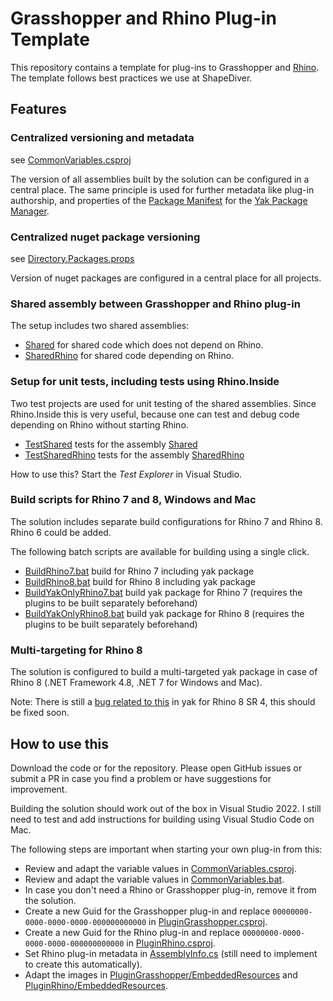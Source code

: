 # Grasshopper and Rhino Plug-in Template
This repository contains a template for plug-ins to Grasshopper and [Rhino](https://www.rhino3d.com/). 
The template follows best practices we use at ShapeDiver. 

## Features

### Centralized versioning and metadata 

see [CommonVariables.csproj](CommonVariables.csproj)

The version of all assemblies built by the solution can be configured in a central place. 
The same principle is used for further metadata like plug-in authorship, and properties
of the [Package Manifest](https://developer.rhino3d.com/guides/yak/the-package-manifest/)
for the [Yak Package Manager](https://developer.rhino3d.com/guides/yak/). 


### Centralized nuget package versioning
see [Directory.Packages.props](Directory.Packages.props)

Version of nuget packages are configured in a central place for all projects. 

### Shared assembly between Grasshopper and Rhino plug-in

The setup includes two shared assemblies: 

  * [Shared](Shared) for shared code which does not depend on Rhino.
  * [SharedRhino](SharedRhino) for shared code depending on Rhino. 

### Setup for unit tests, including tests using Rhino.Inside
  
Two test projects are used for unit testing of the shared assemblies. Since Rhino.Inside this is very useful, 
because one can test and debug code depending on Rhino without starting Rhino. 

  * [TestShared](TestShared) tests for the assembly [Shared](Shared)  
  * [TestSharedRhino](TestSharedRhino) tests for the assembly [SharedRhino](SharedRhino)
  
How to use this? Start the _Test Explorer_ in Visual Studio. 
  
### Build scripts for Rhino 7 and 8, Windows and Mac

The solution includes separate build configurations for Rhino 7 and Rhino 8. Rhino 6 could be added.

The following batch scripts are available for building using a single click.

  * [BuildRhino7.bat](BuildRhino7.bat) build for Rhino 7 including yak package
  * [BuildRhino8.bat](BuildRhino8.bat) build for Rhino 8 including yak package
  * [BuildYakOnlyRhino7.bat](BuildYakOnlyRhino7.bat) build yak package for Rhino 7 (requires the plugins to be built separately beforehand)
  * [BuildYakOnlyRhino8.bat](BuildYakOnlyRhino8.bat) build yak package for Rhino 8 (requires the plugins to be built separately beforehand)

### Multi-targeting for Rhino 8

The solution is configured to build a multi-targeted yak package in case of Rhino 8 (.NET Framework 4.8, .NET 7 for Windows and Mac). 

Note: There is still a [bug related to this](https://discourse.mcneel.com/t/net-multi-targeting-for-yak-packages/166183/10?u=snabela) in yak for Rhino 8 SR 4, this should be fixed soon. 


## How to use this

Download the code or for the repository. Please open GitHub issues or submit a PR in case you find a problem or have suggestions for improvement. 

Building the solution should work out of the box in Visual Studio 2022. I still need to test and add instructions for building using Visual Studio Code on Mac. 

The following steps are important when starting your own plug-in from this: 

  * Review and adapt the variable values in [CommonVariables.csproj](CommonVariables.csproj).
  * Review and adapt the variable values in [CommonVariables.bat](CommonVariables.bat).
  * In case you don't need a Rhino or Grasshopper plug-in, remove it from the solution.
  * Create a new Guid for the Grasshopper plug-in and replace `00000000-0000-0000-0000-000000000000` in [PluginGrasshopper.csproj](PluginGrasshopper/PluginGrasshopper.csproj).
  * Create a new Guid for the Rhino plug-in and replace `00000000-0000-0000-0000-000000000000` in [PluginRhino.csproj](PluginRhino/PluginRhino.csproj).
  * Set Rhino plug-in metadata in [AssemblyInfo.cs](PluginRhino/Properties/AssemblyInfo.cs) (still need to implement to create this automatically).
  * Adapt the images in [PluginGrasshopper/EmbeddedResources](PluginGrasshopper/EmbeddedResources) and [PluginRhino/EmbeddedResources](PluginRhino/EmbeddedResources).



